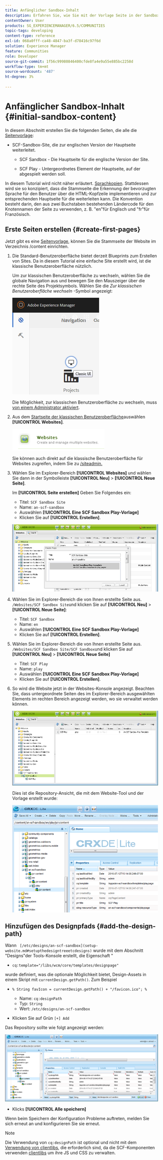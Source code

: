 ```yaml
---
title: Anfänglicher Sandbox-Inhalt
description: Erfahren Sie, wie Sie mit der Vorlage Seite in der Sandbox eine Hauptseite für eine englische Version einer Website und eine untergeordnete Seite der Hauptseite erstellen.
contentOwner: User
products: SG_EXPERIENCEMANAGER/6.5/COMMUNITIES
topic-tags: developing
content-type: reference
exl-id: 068a0fff-ca48-4847-ba3f-d78416c97f6d
solution: Experience Manager
feature: Communities
role: Developer
source-git-commit: 1f56c99980846400cfde8fa4e9a55e885bc2258d
workflow-type: tm+mt
source-wordcount: '487'
ht-degree: 3%

---
```


# Anfänglicher Sandbox-Inhalt {#initial-sandbox-content}

In diesem Abschnitt erstellen Sie die folgenden Seiten, die alle die [Seitenvorlage](initial-app.md#createthepagetemplate):

* SCF-Sandbox-Site, die zur englischen Version der Hauptseite weiterleitet.

   * SCF Sandbox - Die Hauptseite für die englische Version der Site.

   * SCF Play - Untergeordnetes Element der Hauptseite, auf der abgespielt werden soll.

In diesem Tutorial wird nicht näher erläutert. [Sprachkopien](../../help/sites-administering/tc-prep.md). Stattdessen wird sie so konzipiert, dass die Stammseite die Erkennung der bevorzugten Sprache für den Benutzer über die HTML-Kopfzeile implementieren und zur entsprechenden Hauptseite für die weiterleiten kann. Die Konvention besteht darin, den aus zwei Buchstaben bestehenden Ländercode für den Knotennamen der Seite zu verwenden, z. B. &quot;en&quot;für Englisch und &quot;fr&quot;für Französisch.

## Erste Seiten erstellen {#create-first-pages}

Jetzt gibt es eine [Seitenvorlage](initial-app.md#createthepagetemplate), können Sie die Stammseite der Website im Verzeichnis /content einrichten.

1. Die Standard-Benutzeroberfläche bietet derzeit Blueprints zum Erstellen von Sites. Da in diesem Tutorial eine einfache Site erstellt wird, ist die klassische Benutzeroberfläche nützlich.

   Um zur klassischen Benutzeroberfläche zu wechseln, wählen Sie die globale Navigation aus und bewegen Sie den Mauszeiger über die rechte Seite des Projektsymbols. Wählen Sie die *Zur klassischen Benutzeroberfläche wechseln* -Symbol angezeigt:

   ![classic-ui](assets/classic-ui.png)

   Die Möglichkeit, zur klassischen Benutzeroberfläche zu wechseln, muss [von einem Administrator aktiviert](../../help/sites-administering/enable-classic-ui.md).

1. Aus dem [Startseite der klassischen Benutzeroberfläche](http://localhost:4502/welcome.html)auswählen **[!UICONTROL Websites]**.

   ![classic-ui-website](assets/classic-ui-website.png)

   Sie können auch direkt auf die klassische Benutzeroberfläche für Websites zugreifen, indem Sie zu [/siteadmin.](http://localhost:4502/siteadmin)

1. Wählen Sie im Explorer-Bereich **[!UICONTROL Websites]** und wählen Sie dann in der Symbolleiste **[!UICONTROL Neu]** > **[!UICONTROL Neue Seite]**.

   Im **[!UICONTROL Seite erstellen]** Geben Sie Folgendes ein:

   * Titel: `SCF Sandbox Site`
   * Name: `an-scf-sandbox`
   * Auswählen **[!UICONTROL Eine SCF Sandbox Play-Vorlage]**
   * Klicken Sie auf **[!UICONTROL Erstellen]**.

   ![classic-ui-create-page](assets/classic-ui-create-page.png)

1. Wählen Sie im Explorer-Bereich die von Ihnen erstellte Seite aus. `/Websites/SCF Sandbox Site`und klicken Sie auf **[!UICONTROL Neu]** > **[!UICONTROL Neue Seite]**:

   * Titel: `SCF Sandbox`
   * Name: `en`
   * Auswählen **[!UICONTROL Eine SCF Sandbox Play-Vorlage]**
   * Klicken Sie auf **[!UICONTROL Erstellen]**.

1. Wählen Sie im Explorer-Bereich die von Ihnen erstellte Seite aus. `/Websites/SCF Sandbox Site/SCF Sandbox`und klicken Sie auf **[!UICONTROL Neu]** > **[!UICONTROL Neue Seite]**

   * Titel: `SCF Play`
   * Name: `play`
   * Auswählen **[!UICONTROL Eine SCF Sandbox Play-Vorlage]**
   * Klicken Sie auf **[!UICONTROL Erstellen]**.

1. So wird die Website jetzt in der Websites-Konsole angezeigt. Beachten Sie, dass untergeordnete Seiten des im Explorer-Bereich ausgewählten Elements im rechten Bereich angezeigt werden, wo sie verwaltet werden können.

   ![classic-ui-website-page](assets/classic-ui-website-page.png)

   Dies ist die Repository-Ansicht, die mit dem Website-Tool und der Vorlage erstellt wurde:

   ![classic-ui-repository-view](assets/classic-ui-repository-view.png)

## Hinzufügen des Designpfads {#add-the-design-path}

Wann ` [/etc/designs/an-scf-sandbox](setup-website.md#setupthedesigntreeetcdesigns)` wurde mit dem Abschnitt &quot;Designs&quot;der Tools-Konsole erstellt, die Eigenschaft &quot;

* `cq:template="/libs/wcm/core/templates/designpage"`

wurde definiert, was die optionale Möglichkeit bietet, Design-Assets in einem Skript mit `currentDesign.getPath()`. Zum Beispiel

* `% String favIcon = currentDesign.getPath() + "/favicon.ico"; %`


   * Name: `cq:designPath`
   * Typ: `String`
   * Wert: `/etc/designs/an-scf-sandbox`

* Klicken Sie auf Grün `[+] Add`

Das Repository sollte wie folgt angezeigt werden:

![classic-ui-repository-path](assets/classic-ui-repository-path.png)

* Klicks **[!UICONTROL Alle speichern]**

Wenn beim Speichern der Konfiguration Probleme auftreten, melden Sie sich erneut an und konfigurieren Sie sie erneut.

>[!NOTE]
>
>Die Verwendung von `cq:designPath` ist optional und nicht mit dem [Verwendung von clientlibs](develop-app.md#includeclientlibsintemplate), die erforderlich sind, da die SCF-Komponenten verwenden [clientlibs](client-customize.md#clientlibs-for-scf) um ihre JS und CSS zu verwalten.
